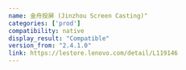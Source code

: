 ```yaml
---
name: 金舟投屏 (Jinzhou Screen Casting)"
categories: ['prod']
compatibility: native
display_result: "Compatible"
version_from: "2.4.1.0"
link: https://lestore.lenovo.com/detail/L119146
---
```

